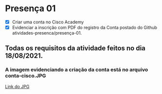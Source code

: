 # Presença 01
- [x] Criar uma conta no  Cisco Academy
- [x] Evidenciar a inscrição com PDF do registro da Conta postado do Github atividades-presenca/presença-01.

## Todas os requisitos da atividade feitos no dia 18/08/2021.
### A imagem evidenciando a criação da conta está no arquivo conta-cisco.JPG
[Link do JPG](https://github.com/Yuri-Santiago/yuri-santiago-p8-info-sor2/blob/main/atividades-presenca/presenca01/conta-cisco.JPG)
